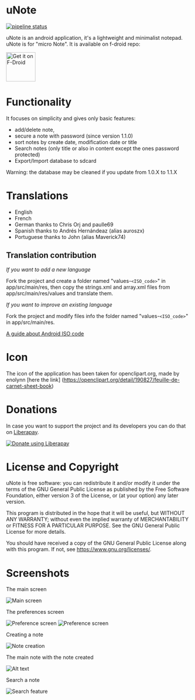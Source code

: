 # uNote
[![pipeline status](https://gitlab.com/Varlorg/uNote/badges/master/pipeline.svg)](https://gitlab.com/Varlorg/uNote/commits/master)

uNote is an android application, it's a lightweight and minimalist notepad. uNote is for "micro Note".
It is available on f-droid repo:

[<img src="https://f-droid.org/badge/get-it-on.png"
      alt="Get it on F-Droid"
      height="80">](https://f-droid.org/app/app.varlorg.unote)


# Functionality

It focuses on simplicity and gives only basic features:

* add/delete note,
* secure a note with password (since version 1.1.0)
* sort notes by create date, modification date or title
* Search notes (only title or also in content except the ones password protected)
* Export/Import database to sdcard

Warning: the database may be cleaned if you update from 1.0.X to 1.1.X

# Translations

* English
* French
* German thanks to Chris Orj and paulle69
* Spanish thanks to Andrés Hernándeaz (alias auroszx)
* Portuguese thanks to John (alias Maverick74)

## Translation contribution

*If you want to add a new language*

Fork the project and create a folder named "values-`<ISO_code>`" in app/src/main/res, then copy the strings.xml and array.xml files from app/src/main/res/values and translate them.

*If you want to improve an existing language*

Fork the project and modify files info the folder named "values-`<ISO_code>`" in app/src/main/res.

[A guide about Android ISO code](http://www.wilsonmar.com/android_localization.htm)

# Icon

The icon of the application has been taken for openclipart.org, made by enolynn [here the link] (https://openclipart.org/detail/190827/feuille-de-carnet-sheet-book)

# Donations

In case you want to support the project and its developers you can do that on [Liberapay](https://liberapay.com/Varlorg).

<a href="https://liberapay.com/Varlorg/donate"><img alt="Donate using Liberapay" src="https://liberapay.com/assets/widgets/donate.svg"></a>

# License and Copyright

uNote is free software: you can redistribute it and/or modify it under the terms of the GNU General Public License as published by the Free Software Foundation, either version 3 of the License, or (at your option) any later version.

This program is distributed in the hope that it will be useful, but WITHOUT ANY WARRANTY; without even the implied warranty of MERCHANTABILITY or FITNESS FOR A PARTICULAR PURPOSE.  See the GNU General Public License for more details.

You should have received a copy of the GNU General Public License along with this program. If not, see <https://www.gnu.org/licenses/>.

# Screenshots

The main screen

![Main screen](img/main.png?raw=true "Main activity empty")

The preferences screen

![Preference screen](img/pref1.jpg?raw=true "Preferences")
![Preference screen](img/pref2.jpg?raw=true "Preferences")

Creating a note

![Note creation](img/noteEdition.png?raw=true "Create note")

The main note with the note created

![Alt text](img/listNote.png?raw=true "Main activity with one note")

Search a note

![Search feature](img/search.jpg?raw=true "Search a note")

